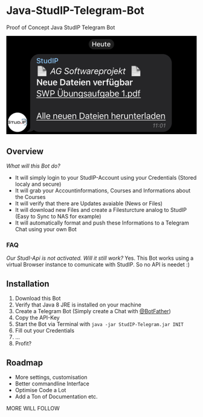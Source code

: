 # Java-StudIP-Telegram-Bot
Proof of Concept Java StudIP Telegram Bot

![Telegram_01](Screenshots/Screenshot_Telegram_01.jpeg)

## Overview

*What will this Bot do?*
 - It will simply login to your StudIP-Account using your Credentials (Stored localy and secure)
 - It will grab your Accountinformations, Courses and Informations about the Courses
 - It will verify that there are Updates avaiable (News or Files)
 - It will download new Files and create a Filesturcture analog to StudIP (Easy to Sync to NAS for example)
 - It will automatically format and push these Informations to a Telegram Chat using your own Bot
 
 ### FAQ
 *Our StudI-Api is not activated. Will it still work?*
Yes. This Bot works using a virtual Browser instance to comunicate with StudIP. So no API is needet :)

## Installation

1. Download this Bot
2. Verify that Java 8 JRE is installed on your machine
3. Create a Telegram Bot (Simply create a Chat with [@BotFather](https://t.me/BotFather))
4. Copy the API-Key
5. Start the Bot via Terminal with `java -jar StudIP-Telegram.jar INIT`
6. Fill out your Credentials
7. ...
8. Profit?

## Roadmap

- More settings, customisation
- Better commandline Interface
- Optimise Code a Lot
- Add a Ton of Documentation
etc.

MORE WILL FOLLOW